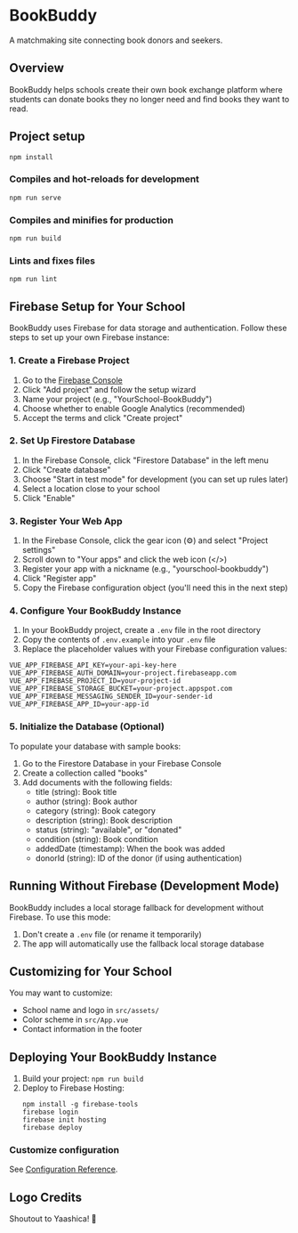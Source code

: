 # BookBuddy

A matchmaking site connecting book donors and seekers.

## Overview

BookBuddy helps schools create their own book exchange platform where students can donate books they no longer need and find books they want to read.

## Project setup

```
npm install
```

### Compiles and hot-reloads for development

```
npm run serve
```

### Compiles and minifies for production

```
npm run build
```

### Lints and fixes files

```
npm run lint
```

## Firebase Setup for Your School

BookBuddy uses Firebase for data storage and authentication. Follow these steps to set up your own Firebase instance:

### 1. Create a Firebase Project

1. Go to the [Firebase Console](https://console.firebase.google.com/)
2. Click "Add project" and follow the setup wizard
3. Name your project (e.g., "YourSchool-BookBuddy")
4. Choose whether to enable Google Analytics (recommended)
5. Accept the terms and click "Create project"

### 2. Set Up Firestore Database

1. In the Firebase Console, click "Firestore Database" in the left menu
2. Click "Create database"
3. Choose "Start in test mode" for development (you can set up rules later)
4. Select a location close to your school
5. Click "Enable"

### 3. Register Your Web App

1. In the Firebase Console, click the gear icon (⚙️) and select "Project settings"
2. Scroll down to "Your apps" and click the web icon (</>)
3. Register your app with a nickname (e.g., "yourschool-bookbuddy")
4. Click "Register app"
5. Copy the Firebase configuration object (you'll need this in the next step)

### 4. Configure Your BookBuddy Instance

1. In your BookBuddy project, create a `.env` file in the root directory
2. Copy the contents of `.env.example` into your `.env` file
3. Replace the placeholder values with your Firebase configuration values:

```
VUE_APP_FIREBASE_API_KEY=your-api-key-here
VUE_APP_FIREBASE_AUTH_DOMAIN=your-project.firebaseapp.com
VUE_APP_FIREBASE_PROJECT_ID=your-project-id
VUE_APP_FIREBASE_STORAGE_BUCKET=your-project.appspot.com
VUE_APP_FIREBASE_MESSAGING_SENDER_ID=your-sender-id
VUE_APP_FIREBASE_APP_ID=your-app-id
```

### 5. Initialize the Database (Optional)

To populate your database with sample books:

1. Go to the Firestore Database in your Firebase Console
2. Create a collection called "books"
3. Add documents with the following fields:
   - title (string): Book title
   - author (string): Book author
   - category (string): Book category
   - description (string): Book description
   - status (string): "available", or "donated"
   - condition (string): Book condition
   - addedDate (timestamp): When the book was added
   - donorId (string): ID of the donor (if using authentication)

## Running Without Firebase (Development Mode)

BookBuddy includes a local storage fallback for development without Firebase. To use this mode:

1. Don't create a `.env` file (or rename it temporarily)
2. The app will automatically use the fallback local storage database

## Customizing for Your School

You may want to customize:

- School name and logo in `src/assets/`
- Color scheme in `src/App.vue`
- Contact information in the footer

## Deploying Your BookBuddy Instance

1. Build your project: `npm run build`
2. Deploy to Firebase Hosting:
   ```
   npm install -g firebase-tools
   firebase login
   firebase init hosting
   firebase deploy
   ```

### Customize configuration

See [Configuration Reference](https://cli.vuejs.org/config/).

## Logo Credits

Shoutout to Yaashica! 🥳
